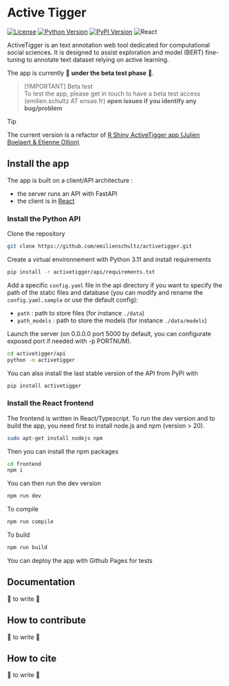 # Active Tigger

[![License](https://img.shields.io/badge/license-MIT-blue.svg)](https://github.com/emilienschultz/pyactivetigger/blob/main/LICENSE)
[![Python Version](https://img.shields.io/badge/python-3.11-blue)](https://www.python.org/downloads/)
[![PyPI Version](https://img.shields.io/pypi/v/activetigger)](https://pypi.org/project/activetigger/)
![React](https://img.shields.io/badge/React-18.0.0-blue)

ActiveTigger is an text annotation web tool dedicated for computational social sciences. It is designed to assist exploration and model (BERT) fine-tuning to annotate text dataset relying on active learning.

The app is currently 🚧 **under the beta test phase** 🚧.

> [!IMPORTANT] Beta test  
> To test the app, please get in touch to have a beta test access (emilien.schultz AT ensae.fr)
> **open issues if you identify any bug/problem**

> [!TIP]
> The current version is a refactor of [R Shiny ActiveTigger app (Julien Boelaert & Etienne Ollion)](https://gitlab.univ-lille.fr/julien.boelaert/activetigger)

## Install the app

The app is built on a client/API architecture :

- the server runs an API with FastAPI
- the client is in [React](https://reactjs.org/)

### Install the Python API

Clone the repository

```bash
git clone https://github.com/emilienschultz/activetigger.git
```

Create a virtual environnement with Python 3.11 and install requirements

```bash
pip install -r activetigger/api/requirements.txt
```

Add a specific `config.yaml` file in the api directory if you want to specify the path of the static files and database (you can modify and rename the `config.yaml.sample` or use the default config):

- `path` : path to store files (for instance `./data`)
- `path_models` : path to store the models (for instance `./data/models`)

Launch the server (on 0.0.0.0 port 5000 by default, you can configurate exposed port if needed with -p PORTNUM).

```bash
cd activetigger/api
python -m activetigger
```

You can also install the last stable version of the API from PyPi with

```bash
pip install activetigger
```

### Install the React frontend

The frontend is written in React/Typescript. To run the dev version and to build the app, you need first to install node.js and npm (version > 20).

```bash
sudo apt-get install nodejs npm
```

Then you can install the npm packages

```bash
cd frontend
npm i
```

You can then run the dev version

```bash
npm run dev
```

To compile

```bash
npm run compile
```

To build

```bash
npm run build
```

You can deploy the app with Github Pages for tests

## Documentation

🚧 to write 🚧

## How to contribute

🚧 to write 🚧

## How to cite

🚧 to write 🚧

